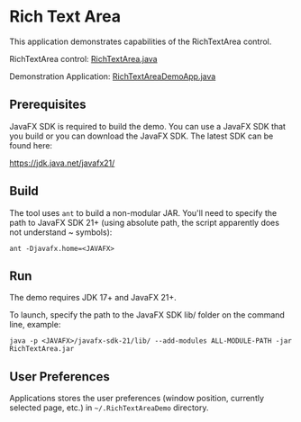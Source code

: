 # Rich Text Area

This application demonstrates capabilities of the RichTextArea control.

RichTextArea control: [RichTextArea.java](https://github.com/andy-goryachev-oracle/jfx/blob/ag.rich.text.area/modules/javafx.controls/src/main/java/javafx/scene/control/rich/RichTextArea.java)

Demonstration Application:
[RichTextAreaDemoApp.java](https://github.com/andy-goryachev-oracle/jfx/blob/ag.rich.text.area/tests/manual/rich/src/com/oracle/tools/demo/rich/RichTextAreaDemoApp.java)


## Prerequisites

JavaFX SDK is required to build the demo.  You can use a JavaFX SDK that you build or you can download the JavaFX SDK.
The latest SDK can be found here:

https://jdk.java.net/javafx21/


## Build

The tool uses `ant` to build a non-modular JAR.  You'll need to specify the path to JavaFX SDK 21+
(using absolute path, the script apparently does not understand ~ symbols):
```
ant -Djavafx.home=<JAVAFX>
```


## Run

The demo requires JDK 17+ and JavaFX 21+.

To launch, specify the path to the JavaFX SDK lib/ folder on the command line, example:

```
java -p <JAVAFX>/javafx-sdk-21/lib/ --add-modules ALL-MODULE-PATH -jar RichTextArea.jar
```


## User Preferences

Applications stores the user preferences (window position, currently selected page, etc.) in `~/.RichTextAreaDemo` directory.


